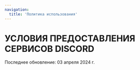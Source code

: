 ```yaml
---
navigation:
  title: 'Политика использования'
---
```


# УСЛОВИЯ ПРЕДОСТАВЛЕНИЯ СЕРВИСОВ DISCORD

Последнее обновление: 03 апреля 2024 г.
